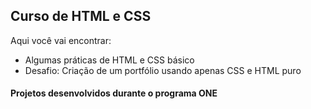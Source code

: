 ## Curso de HTML e CSS

Aqui você vai encontrar:
- Algumas práticas de HTML e CSS básico
-  Desafio: Criação de um portfólio usando apenas CSS e HTML puro

#### Projetos desenvolvidos durante o programa ONE

